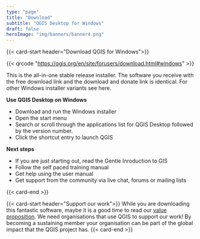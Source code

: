 ```yaml
---
type: "page"
title: "Download"
subtitle: "QGIS Desktop for Windows"
draft: false
heroImage: "img/banners/banner4.png"
---
```


{{< card-start header="Download QGIS for Windows">}}

{{< qrcode "https://qgis.org/en/site/forusers/download.html#windows" >}}


This is the all-in-one stable release installer. The software you receive with the free download link and the download and donate link is identical. For other Windows installer variants see here.

**Use QGIS Desktop on Windows**

- Download and run the Windows installer
- Open the start menu
- Search or scroll through the applications list for QGIS Desktop followed by the version number.
- Click the shortcut entry to launch QGIS

**Next steps**

- If you are just starting out, read the Gentle Inroduction to GIS
- Follow the self paced training manual
- Get help using the user manual 
- Get support from the community via live chat, forums or mailing lists
  

{{< card-end >}}

{{< card-start header="Support our work">}}
While you are downloading this fantastic software, maybe it is a good time to read our
[value proposition](value-proposition.md). We need organisations that use QGIS to support
our work! By becoming a sustaining member your organisation can be part of the global
impact that the QGIS project has.
{{< card-end >}}
